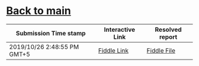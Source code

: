 # [Back to main](https://github.com/glaghari/database-assignement-2019)
|Submission Time stamp          | Interactive Link                                                                              | Resolved report                                                                              |
| ----------------------------- | --------------------------------------------------------------------------------------------- | -------------------------------------------------------------------------------------------- |
| 2019/10/26 2:48:55 PM GMT+5 | [Fiddle Link](https://dbfiddle.uk/?rdbms=oracle_11.2&fiddle=ab31641de3c7753068c7f864e07ee04c) | [Fiddle File](processed/csm-114/ab31641de3c7753068c7f864e07ee04c.md) |
